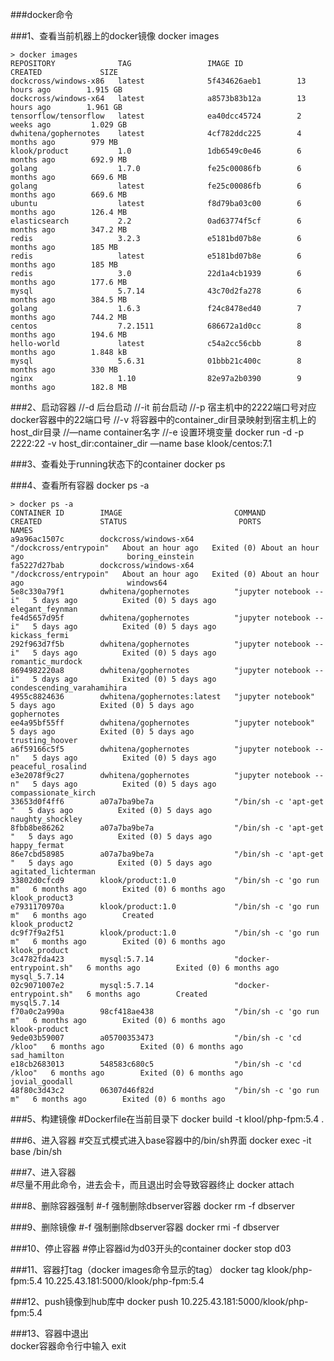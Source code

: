 ###docker命令

###1、查看当前机器上的docker镜像
	docker images 
	
	> docker images
	REPOSITORY              TAG                 IMAGE ID            CREATED             SIZE
	dockcross/windows-x86   latest              5f434626aeb1        13 hours ago        1.915 GB
	dockcross/windows-x64   latest              a8573b83b12a        13 hours ago        1.961 GB
	tensorflow/tensorflow   latest              ea40dcc45724        2 weeks ago         1.029 GB
	dwhitena/gophernotes    latest              4cf782ddc225        4 months ago        979 MB
	klook/product           1.0                 1db6549c0e46        6 months ago        692.9 MB
	golang                  1.7.0               fe25c00086fb        6 months ago        669.6 MB
	golang                  latest              fe25c00086fb        6 months ago        669.6 MB
	ubuntu                  latest              f8d79ba03c00        6 months ago        126.4 MB
	elasticsearch           2.2                 0ad63774f5cf        6 months ago        347.2 MB
	redis                   3.2.3               e5181bd07b8e        6 months ago        185 MB
	redis                   latest              e5181bd07b8e        6 months ago        185 MB
	redis                   3.0                 22d1a4cb1939        6 months ago        177.6 MB
	mysql                   5.7.14              43c70d2fa278        6 months ago        384.5 MB
	golang                  1.6.3               f24c8478ed40        7 months ago        744.2 MB
	centos                  7.2.1511            686672a1d0cc        8 months ago        194.6 MB
	hello-world             latest              c54a2cc56cbb        8 months ago        1.848 kB
	mysql                   5.6.31              01bbb21c400c        8 months ago        330 MB
	nginx                   1.10                82e97a2b0390        9 months ago        182.8 MB

###2、启动容器
	//-d  		后台启动
	//-it		前台启动
	//-p  		宿主机中的2222端口号对应docker容器中的22端口号
	//-v  		将容器中的container_dir目录映射到宿主机上的host_dir目录
	//—name 	container名字
	//-e  		设置环境变量
	docker run -d -p 2222:22 -v host_dir:container_dir —name base klook/centos:7.1

###3、查看处于running状态下的container
	docker ps

###4、查看所有容器
	docker ps -a
	
	> docker ps -a
	CONTAINER ID        IMAGE                         COMMAND                  CREATED             STATUS                         PORTS               NAMES
	a9a96ac1507c        dockcross/windows-x64         "/dockcross/entrypoin"   About an hour ago   Exited (0) About an hour ago                       boring_einstein
	fa5227d27bab        dockcross/windows-x64         "/dockcross/entrypoin"   About an hour ago   Exited (0) About an hour ago                       windows64
	5e8c330a79f1        dwhitena/gophernotes          "jupyter notebook --i"   5 days ago          Exited (0) 5 days ago                              elegant_feynman
	fe4d5657d95f        dwhitena/gophernotes          "jupyter notebook --i"   5 days ago          Exited (0) 5 days ago                              kickass_fermi
	292f963d7f5b        dwhitena/gophernotes          "jupyter notebook --i"   5 days ago          Exited (0) 5 days ago                              romantic_murdock
	8694982220a8        dwhitena/gophernotes          "jupyter notebook --i"   5 days ago          Exited (0) 5 days ago                              condescending_varahamihira
	4955c8824636        dwhitena/gophernotes:latest   "jupyter notebook"       5 days ago          Exited (0) 5 days ago                              gophernotes
	ee4a95bf55ff        dwhitena/gophernotes          "jupyter notebook"       5 days ago          Exited (0) 5 days ago                              trusting_hoover
	a6f59166c5f5        dwhitena/gophernotes          "jupyter notebook --n"   5 days ago          Exited (0) 5 days ago                              peaceful_rosalind
	e3e2078f9c27        dwhitena/gophernotes          "jupyter notebook --n"   5 days ago          Exited (0) 5 days ago                              compassionate_kirch
	33653d0f4ff6        a07a7ba9be7a                  "/bin/sh -c 'apt-get "   5 days ago          Exited (0) 5 days ago                              naughty_shockley
	8fbb8be86262        a07a7ba9be7a                  "/bin/sh -c 'apt-get "   5 days ago          Exited (0) 5 days ago                              happy_fermat
	86e7cbd58985        a07a7ba9be7a                  "/bin/sh -c 'apt-get "   5 days ago          Exited (0) 5 days ago                              agitated_lichterman
	33802d0cfcd9        klook/product:1.0             "/bin/sh -c 'go run m"   6 months ago        Exited (0) 6 months ago                            klook_product3
	e7931170970a        klook/product:1.0             "/bin/sh -c 'go run m"   6 months ago        Created                                            klook_product2
	dc9f7f9a2f51        klook/product:1.0             "/bin/sh -c 'go run m"   6 months ago        Exited (0) 6 months ago                            klook_product
	3c4782fda423        mysql:5.7.14                  "docker-entrypoint.sh"   6 months ago        Exited (0) 6 months ago                            mysql_5.7.14
	02c9071007e2        mysql:5.7.14                  "docker-entrypoint.sh"   6 months ago        Created                                            mysql5.7.14
	f70a0c2a990a        98cf418ae438                  "/bin/sh -c 'go run m"   6 months ago        Exited (0) 6 months ago                            klook-product
	9ede03b59007        a05700353473                  "/bin/sh -c 'cd /kloo"   6 months ago        Exited (0) 6 months ago                            sad_hamilton
	e18cb2683013        548583c680c5                  "/bin/sh -c 'cd /kloo"   6 months ago        Exited (0) 6 months ago                            jovial_goodall
	48f80c3d43c2        06307d46f82d                  "/bin/sh -c 'go run m"   6 months ago        Exited (0) 6 months ago


###5、构建镜像
	#Dockerfile在当前目录下
	docker build -t klool/php-fpm:5.4  .  

###6、进入容器
	#交互式模式进入base容器中的/bin/sh界面
	docker exec -it  base  /bin/sh

###7、进入容器  
	#尽量不用此命令，进去会卡，而且退出时会导致容器终止
	docker  attach

###8、删除容器强制
	#-f 强制删除dbserver容器
	docker rm -f  dbserver

###9、删除镜像
	#-f 强制删除dbserver容器
	docker rmi -f dbserver

###10、停止容器
	#停止容器id为d03开头的container
	docker stop d03

###11、容器打tag（docker images命令显示的tag）
	docker tag klook/php-fpm:5.4  10.225.43.181:5000/klook/php-fpm:5.4

###12、push镜像到hub库中
	docker push  10.225.43.181:5000/klook/php-fpm:5.4  

###13、容器中退出  
	docker容器命令行中输入 exit
